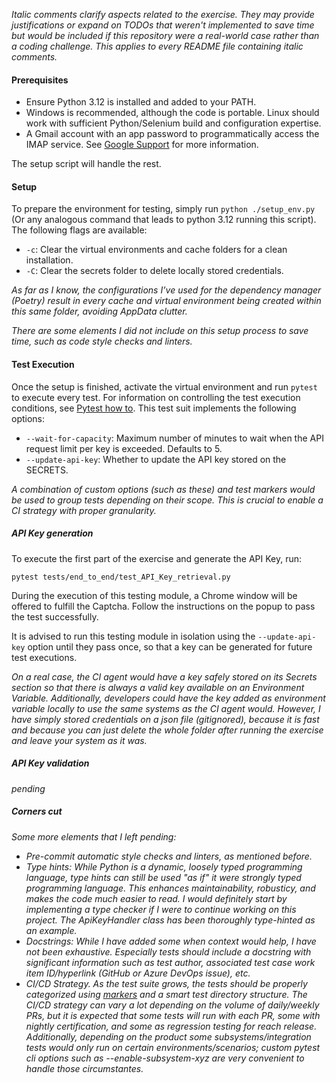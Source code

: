 _Italic comments clarify aspects related to the exercise. They may provide justifications or expand on TODOs that weren't implemented to save time but would be included if this repository were a real-world case rather than a coding challenge. This applies to every README file containing italic comments._


#### Prerequisites
- Ensure Python 3.12 is installed and added to your PATH.
- Windows is recommended, although the code is portable. Linux should work with sufficient Python/Selenium build and configuration expertise.
- A Gmail account with an app password to programmatically access the IMAP service. See [Google Support](https://knowledge.workspace.google.com/kb/how-to-create-app-passwords-000009237) for more information.

The setup script will handle the rest.

#### Setup

To prepare the environment for testing, simply run `python ./setup_env.py` (Or any analogous command that leads to python 3.12 running this script). The following flags are available:
- `-c`: Clear the virtual environments and cache folders for a clean installation.
- `-C`: Clear the secrets folder to delete locally stored credentials.

_As far as I know, the configurations I’ve used for the dependency manager (Poetry) result in every cache and virtual environment being created within this same folder, avoiding AppData clutter._

_There are some elements I did not include on this setup process to save time, such as code style checks and linters._

#### Test Execution
Once the setup is finished, activate the virtual environment and run `pytest` to execute every test. For information on controlling the test execution conditions, see [Pytest how to](https://docs.pytest.org/en/stable/how-to/usage.html "Pytest CLI reference"). This test suit implements the following options:

- `--wait-for-capacity`: Maximum number of minutes to wait when the API request limit per key is exceeded. Defaults to 5.
- `--update-api-key`: Whether to update the API key stored on the SECRETS.

_A combination of custom options (such as these) and test markers would be used to group tests depending on their scope. This is crucial to enable a CI strategy with proper granularity._

##### API Key generation
To execute the first part of the exercise and generate the API Key, run:

`pytest tests/end_to_end/test_API_Key_retrieval.py`

During the execution of this testing module, a Chrome window will be offered to fulfill the Captcha. Follow the instructions on the popup to pass the test successfully.

It is advised to run this testing module in isolation using the `--update-api-key` option until they pass once, so that a key can be generated for future test executions.

_On a real case, the CI agent would have a key safely stored on its Secrets section so that there is always a valid key available on an Environment Variable. Additionally, developers could have the key added as environment variable locally to use the same systems as the CI agent would. However, I have simply stored credentials on a json file (gitignored), because it is fast and because you can just delete the whole folder after running the exercise and leave your system as it was._

##### API Key validation
_pending_


##### _Corners cut_
_Some more elements that I left pending:_
- _Pre-commit automatic style checks and linters, as mentioned before._
- _Type hints: While Python is a dynamic, loosely typed programming language, type hints can still be used "as if" it were strongly typed programming language. This enhances maintainability, robusticy, and makes the code much easier to read. I would definitely start by implementing a type checker if I were to continue working on this project. The ApiKeyHandler class has been thoroughly type-hinted as an example._
- _Docstrings: While I have added some when context would help, I have not been exhaustive. Especially tests should include a docstring with significant information such as test author, associated test case work item ID/hyperlink (GitHub or Azure DevOps issue), etc._
- _CI/CD Strategy. As the test suite grows, the tests should be properly categorized using [markers](https://docs.pytest.org/en/stable/example/markers.html) and a smart test directory structure. The CI/CD strategy can vary a lot depending on the volume of daily/weekly PRs, but it is expected that some tests will run with each PR, some with nightly certification, and some as regression testing for reach release. Additionally, depending on the product some subsystems/integration tests would only run on certain environments/scenarios; custom pytest cli options such as --enable-subsystem-xyz are very convenient to handle those circumstantes._
